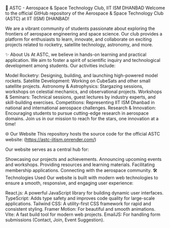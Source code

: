 🚀 ASTC - Aerospace & Space Technology Club, IIT ISM DHANBAD
Welcome to the official GitHub repository of the Aerospace & Space Technology Club (ASTC) at IIT (ISM) DHANBAD!

We are a vibrant community of students passionate about exploring the frontiers of aerospace engineering and space science. Our club provides a platform for enthusiasts to learn, innovate, and collaborate on exciting projects related to rocketry, satellite technology, astronomy, and more.

✨ About Us
At ASTC, we believe in hands-on learning and practical application. We aim to foster a spirit of scientific inquiry and technological development among students. Our activities include:

Model Rocketry: Designing, building, and launching high-powered model rockets.
Satellite Development: Working on CubeSats and other small satellite projects.
Astronomy & Astrophysics: Stargazing sessions, workshops on celestial mechanics, and observational projects.
Workshops & Seminars: Technical sessions, guest lectures by industry experts, and skill-building exercises.
Competitions: Representing IIT ISM Dhanbad in national and international aerospace challenges.
Research & Innovation: Encouraging students to pursue cutting-edge research in aerospace domains.
Join us in our mission to reach for the stars, one innovation at a time!

🌐 Our Website
This repository hosts the source code for the official ASTC website:
(https://astc-iitism.onrender.com/)

Our website serves as a central hub for:

Showcasing our projects and achievements.
Announcing upcoming events and workshops.
Providing resources and learning materials.
Facilitating membership applications.
Connecting with the aerospace community.
🛠️ Technologies Used
Our website is built with modern web technologies to ensure a smooth, responsive, and engaging user experience:

React.js: A powerful JavaScript library for building dynamic user interfaces.
TypeScript: Adds type safety and improves code quality for large-scale applications.
Tailwind CSS: A utility-first CSS framework for rapid and consistent styling.
Framer Motion: For beautiful and smooth animations.
Vite: A fast build tool for modern web projects.
EmailJS: For handling form submissions (Contact, Join, Event Suggestion).
